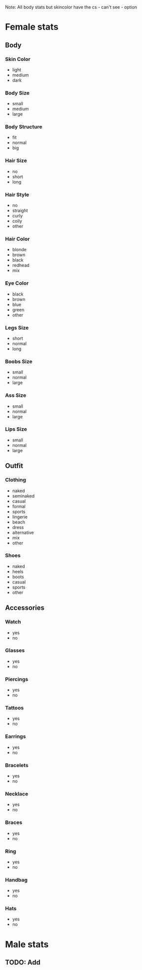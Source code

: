 Note: All body stats but skincolor have the cs - can't see - option

# Female stats

## Body

### Skin Color

- light
- medium
- dark

### Body Size

- small
- medium
- large

### Body Structure

- fit
- normal
- big

### Hair Size

- no
- short
- long

### Hair Style

- no
- straight
- curly
- coily
- other

### Hair Color

- blonde
- brown
- black
- redhead
- mix

### Eye Color

- black
- brown
- blue
- green
- other

### Legs Size

- short
- normal
- long

### Boobs Size

- small
- normal
- large

### Ass Size

- small
- normal
- large

### Lips Size

- small
- normal
- large

## Outfit

### Clothing

- naked
- seminaked
- casual
- formal
- sports
- lingerie
- beach
- dress
- alternative
- mix
- other

### Shoes

- naked
- heels
- boots
- casual
- sports
- other

## Accessories

### Watch

- yes
- no

### Glasses

- yes
- no

### Piercings

- yes
- no

### Tattoos

- yes
- no

### Earrings

- yes
- no

### Bracelets

- yes
- no

### Necklace

- yes
- no

### Braces

- yes
- no

### Ring

- yes
- no

### Handbag

- yes
- no

### Hats

- yes
- no

# Male stats

## TODO: Add

